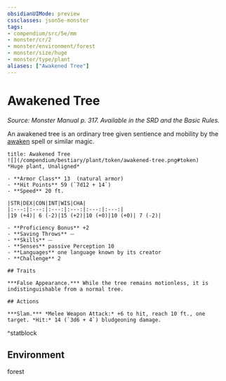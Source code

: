 ```yaml
---
obsidianUIMode: preview
cssclasses: json5e-monster
tags:
- compendium/src/5e/mm
- monster/cr/2
- monster/environment/forest
- monster/size/huge
- monster/type/plant
aliases: ["Awakened Tree"]
---
```

# Awakened Tree
*Source: Monster Manual p. 317. Available in the SRD and the Basic Rules.*  

An awakened tree is an ordinary tree given sentience and mobility by the [awaken](/compendium/spells/awaken.md) spell or similar magic.

```ad-statblock
title: Awakened Tree
![](/compendium/bestiary/plant/token/awakened-tree.png#token)
*Huge plant, Unaligned*

- **Armor Class** 13  (natural armor)
- **Hit Points** 59 (`7d12 + 14`)
- **Speed** 20 ft.

|STR|DEX|CON|INT|WIS|CHA|
|:---:|:---:|:---:|:---:|:---:|:---:|
|19 (+4)| 6 (-2)|15 (+2)|10 (+0)|10 (+0)| 7 (-2)|

- **Proficiency Bonus** +2
- **Saving Throws** ⏤
- **Skills** ⏤
- **Senses** passive Perception 10
- **Languages** one language known by its creator
- **Challenge** 2

## Traits

***False Appearance.*** While the tree remains motionless, it is indistinguishable from a normal tree.

## Actions

***Slam.*** *Melee Weapon Attack:* +6 to hit, reach 10 ft., one target. *Hit:* 14 (`3d6 + 4`) bludgeoning damage.
```
^statblock

## Environment

forest